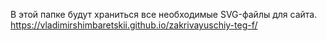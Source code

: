 В этой папке будут храниться все необходимые SVG-файлы для сайта.
https://vladimirshimbaretskii.github.io/zakrivayuschiy-teg-f/
